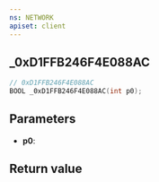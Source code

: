 ```yaml
---
ns: NETWORK
apiset: client
---
```

## _0xD1FFB246F4E088AC

```c
// 0xD1FFB246F4E088AC
BOOL _0xD1FFB246F4E088AC(int p0);
```


## Parameters
* **p0**:

## Return value

